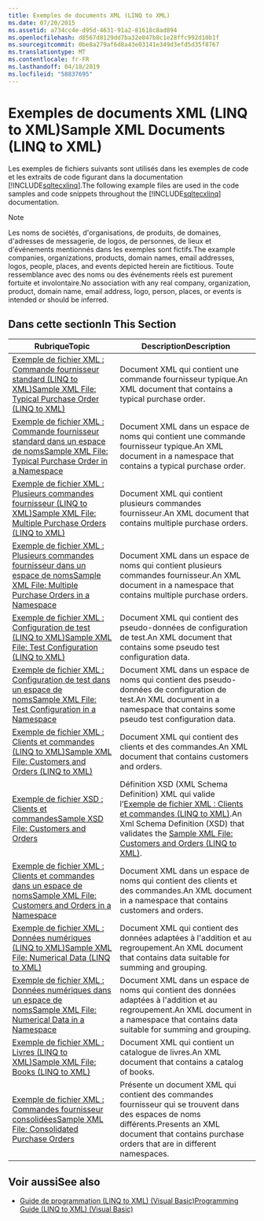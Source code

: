 ```yaml
---
title: Exemples de documents XML (LINQ to XML)
ms.date: 07/20/2015
ms.assetid: a734cc4e-d95d-4631-91a2-81618c8ad894
ms.openlocfilehash: d8567d8129dd7ba32e847b8c1e28ffc992d10b1f
ms.sourcegitcommit: 0be8a279af6d8a43e03141e349d3efd5d35f8767
ms.translationtype: MT
ms.contentlocale: fr-FR
ms.lasthandoff: 04/18/2019
ms.locfileid: "58837695"
---
```

# <a name="sample-xml-documents-linq-to-xml"></a><span data-ttu-id="28308-102">Exemples de documents XML (LINQ to XML)</span><span class="sxs-lookup"><span data-stu-id="28308-102">Sample XML Documents (LINQ to XML)</span></span>
<span data-ttu-id="28308-103">Les exemples de fichiers suivants sont utilisés dans les exemples de code et les extraits de code figurant dans la documentation [!INCLUDE[sqltecxlinq](~/includes/sqltecxlinq-md.md)].</span><span class="sxs-lookup"><span data-stu-id="28308-103">The following example files are used in the code samples and code snippets throughout the [!INCLUDE[sqltecxlinq](~/includes/sqltecxlinq-md.md)] documentation.</span></span>  
  
> [!NOTE]
>  <span data-ttu-id="28308-104">Les noms de sociétés, d'organisations, de produits, de domaines, d'adresses de messagerie, de logos, de personnes, de lieux et d'événements mentionnés dans les exemples sont fictifs.</span><span class="sxs-lookup"><span data-stu-id="28308-104">The example companies, organizations, products, domain names, email addresses, logos, people, places, and events depicted herein are fictitious.</span></span> <span data-ttu-id="28308-105">Toute ressemblance avec des noms ou des événements réels est purement fortuite et involontaire.</span><span class="sxs-lookup"><span data-stu-id="28308-105">No association with any real company, organization, product, domain name, email address, logo, person, places, or events is intended or should be inferred.</span></span>  
  
## <a name="in-this-section"></a><span data-ttu-id="28308-106">Dans cette section</span><span class="sxs-lookup"><span data-stu-id="28308-106">In This Section</span></span>  
  
|<span data-ttu-id="28308-107">Rubrique</span><span class="sxs-lookup"><span data-stu-id="28308-107">Topic</span></span>|<span data-ttu-id="28308-108">Description</span><span class="sxs-lookup"><span data-stu-id="28308-108">Description</span></span>|  
|-----------|-----------------|  
|[<span data-ttu-id="28308-109">Exemple de fichier XML : Commande fournisseur standard (LINQ to XML)</span><span class="sxs-lookup"><span data-stu-id="28308-109">Sample XML File: Typical Purchase Order (LINQ to XML)</span></span>](../../../../visual-basic/programming-guide/concepts/linq/sample-xml-file-typical-purchase-order-linq-to-xml.md)|<span data-ttu-id="28308-110">Document XML qui contient une commande fournisseur typique.</span><span class="sxs-lookup"><span data-stu-id="28308-110">An XML document that contains a typical purchase order.</span></span>|  
|[<span data-ttu-id="28308-111">Exemple de fichier XML : Commande fournisseur standard dans un espace de noms</span><span class="sxs-lookup"><span data-stu-id="28308-111">Sample XML File: Typical Purchase Order in a Namespace</span></span>](../../../../visual-basic/programming-guide/concepts/linq/sample-xml-file-typical-purchase-order-in-a-namespace.md)|<span data-ttu-id="28308-112">Document XML dans un espace de noms qui contient une commande fournisseur typique.</span><span class="sxs-lookup"><span data-stu-id="28308-112">An XML document in a namespace that contains a typical purchase order.</span></span>|  
|[<span data-ttu-id="28308-113">Exemple de fichier XML : Plusieurs commandes fournisseur (LINQ to XML)</span><span class="sxs-lookup"><span data-stu-id="28308-113">Sample XML File: Multiple Purchase Orders (LINQ to XML)</span></span>](../../../../visual-basic/programming-guide/concepts/linq/sample-xml-file-multiple-purchase-orders-linq-to-xml.md)|<span data-ttu-id="28308-114">Document XML qui contient plusieurs commandes fournisseur.</span><span class="sxs-lookup"><span data-stu-id="28308-114">An XML document that contains multiple purchase orders.</span></span>|  
|[<span data-ttu-id="28308-115">Exemple de fichier XML : Plusieurs commandes fournisseur dans un espace de noms</span><span class="sxs-lookup"><span data-stu-id="28308-115">Sample XML File: Multiple Purchase Orders in a Namespace</span></span>](../../../../visual-basic/programming-guide/concepts/linq/sample-xml-file-multiple-purchase-orders-in-a-namespace.md)|<span data-ttu-id="28308-116">Document XML dans un espace de noms qui contient plusieurs commandes fournisseur.</span><span class="sxs-lookup"><span data-stu-id="28308-116">An XML document in a namespace that contains multiple purchase orders.</span></span>|  
|[<span data-ttu-id="28308-117">Exemple de fichier XML : Configuration de test (LINQ to XML)</span><span class="sxs-lookup"><span data-stu-id="28308-117">Sample XML File: Test Configuration (LINQ to XML)</span></span>](../../../../visual-basic/programming-guide/concepts/linq/sample-xml-file-test-configuration-linq-to-xml.md)|<span data-ttu-id="28308-118">Document XML qui contient des pseudo-données de configuration de test.</span><span class="sxs-lookup"><span data-stu-id="28308-118">An XML document that contains some pseudo test configuration data.</span></span>|  
|[<span data-ttu-id="28308-119">Exemple de fichier XML : Configuration de test dans un espace de noms</span><span class="sxs-lookup"><span data-stu-id="28308-119">Sample XML File: Test Configuration in a Namespace</span></span>](../../../../visual-basic/programming-guide/concepts/linq/sample-xml-file-test-configuration-in-a-namespace.md)|<span data-ttu-id="28308-120">Document XML dans un espace de noms qui contient des pseudo-données de configuration de test.</span><span class="sxs-lookup"><span data-stu-id="28308-120">An XML document in a namespace that contains some pseudo test configuration data.</span></span>|  
|[<span data-ttu-id="28308-121">Exemple de fichier XML : Clients et commandes (LINQ to XML)</span><span class="sxs-lookup"><span data-stu-id="28308-121">Sample XML File: Customers and Orders (LINQ to XML)</span></span>](../../../../visual-basic/programming-guide/concepts/linq/sample-xml-file-customers-and-orders-linq-to-xml.md)|<span data-ttu-id="28308-122">Document XML qui contient des clients et des commandes.</span><span class="sxs-lookup"><span data-stu-id="28308-122">An XML document that contains customers and orders.</span></span>|  
|[<span data-ttu-id="28308-123">Exemple de fichier XSD : Clients et commandes</span><span class="sxs-lookup"><span data-stu-id="28308-123">Sample XSD File: Customers and Orders</span></span>](../../../../visual-basic/programming-guide/concepts/linq/sample-xsd-file-customers-and-orders.md)|<span data-ttu-id="28308-124">Définition XSD (XML Schema Definition) XML qui valide l’[Exemple de fichier XML : Clients et commandes (LINQ to XML)](../../../../visual-basic/programming-guide/concepts/linq/sample-xml-file-customers-and-orders-linq-to-xml.md).</span><span class="sxs-lookup"><span data-stu-id="28308-124">An Xml Schema Definition (XSD) that validates the [Sample XML File: Customers and Orders (LINQ to XML)](../../../../visual-basic/programming-guide/concepts/linq/sample-xml-file-customers-and-orders-linq-to-xml.md).</span></span>|  
|[<span data-ttu-id="28308-125">Exemple de fichier XML : Clients et commandes dans un espace de noms</span><span class="sxs-lookup"><span data-stu-id="28308-125">Sample XML File: Customers and Orders in a Namespace</span></span>](../../../../visual-basic/programming-guide/concepts/linq/sample-xml-file-customers-and-orders-in-a-namespace.md)|<span data-ttu-id="28308-126">Document XML dans un espace de noms qui contient des clients et des commandes.</span><span class="sxs-lookup"><span data-stu-id="28308-126">An XML document in a namespace that contains customers and orders.</span></span>|  
|[<span data-ttu-id="28308-127">Exemple de fichier XML : Données numériques (LINQ to XML)</span><span class="sxs-lookup"><span data-stu-id="28308-127">Sample XML File: Numerical Data (LINQ to XML)</span></span>](../../../../visual-basic/programming-guide/concepts/linq/sample-xml-file-numerical-data-linq-to-xml.md)|<span data-ttu-id="28308-128">Document XML qui contient des données adaptées à l'addition et au regroupement.</span><span class="sxs-lookup"><span data-stu-id="28308-128">An XML document that contains data suitable for summing and grouping.</span></span>|  
|[<span data-ttu-id="28308-129">Exemple de fichier XML : Données numériques dans un espace de noms</span><span class="sxs-lookup"><span data-stu-id="28308-129">Sample XML File: Numerical Data in a Namespace</span></span>](../../../../visual-basic/programming-guide/concepts/linq/sample-xml-file-numerical-data-in-a-namespace.md)|<span data-ttu-id="28308-130">Document XML dans un espace de noms qui contient des données adaptées à l'addition et au regroupement.</span><span class="sxs-lookup"><span data-stu-id="28308-130">An XML document in a namespace that contains data suitable for summing and grouping.</span></span>|  
|[<span data-ttu-id="28308-131">Exemple de fichier XML : Livres (LINQ to XML)</span><span class="sxs-lookup"><span data-stu-id="28308-131">Sample XML File: Books (LINQ to XML)</span></span>](../../../../visual-basic/programming-guide/concepts/linq/sample-xml-file-books-linq-to-xml.md)|<span data-ttu-id="28308-132">Document XML qui contient un catalogue de livres.</span><span class="sxs-lookup"><span data-stu-id="28308-132">An XML document that contains a catalog of books.</span></span>|  
|[<span data-ttu-id="28308-133">Exemple de fichier XML : Commandes fournisseur consolidées</span><span class="sxs-lookup"><span data-stu-id="28308-133">Sample XML File: Consolidated Purchase Orders</span></span>](../../../../visual-basic/programming-guide/concepts/linq/sample-xml-file-consolidated-purchase-orders.md)|<span data-ttu-id="28308-134">Présente un document XML qui contient des commandes fournisseur qui se trouvent dans des espaces de noms différents.</span><span class="sxs-lookup"><span data-stu-id="28308-134">Presents an XML document that contains purchase orders that are in different namespaces.</span></span>|  
  
## <a name="see-also"></a><span data-ttu-id="28308-135">Voir aussi</span><span class="sxs-lookup"><span data-stu-id="28308-135">See also</span></span>

- [<span data-ttu-id="28308-136">Guide de programmation (LINQ to XML) (Visual Basic)</span><span class="sxs-lookup"><span data-stu-id="28308-136">Programming Guide (LINQ to XML) (Visual Basic)</span></span>](../../../../visual-basic/programming-guide/concepts/linq/programming-guide-linq-to-xml.md)
